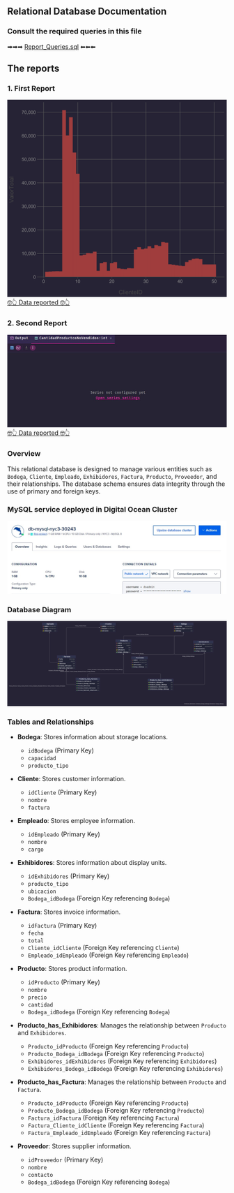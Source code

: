 ## Relational Database Documentation
### Consult the required queries in this file 
➡➡➡
[Report_Queries.sql](Report_Queries.sql)
⬅⬅⬅ 

## The reports
### 1. First Report
![DO](ch1.png)
[🤓👆 Data reported 🤓👆](Report1.json)
### 2. Second Report
![DO](Ch2.jpg)
[🤓👆 Data reported 🤓👆](Report2.json)


### Overview
This relational database is designed to manage various entities such as `Bodega`, `Cliente`, `Empleado`, `Exhibidores`, `Factura`, `Producto`, `Proveedor`, and their relationships. The database schema ensures data integrity through the use of primary and foreign keys.

### MySQL service deployed in Digital Ocean Cluster
![DO](sql_Service.jpg)


### Database Diagram
![Database Diagram](diagram.png)

### Tables and Relationships

- **Bodega**: Stores information about storage locations.
    - `idBodega` (Primary Key)
    - `capacidad`
    - `producto_tipo`

- **Cliente**: Stores customer information.
    - `idCliente` (Primary Key)
    - `nombre`
    - `factura`

- **Empleado**: Stores employee information.
    - `idEmpleado` (Primary Key)
    - `nombre`
    - `cargo`

- **Exhibidores**: Stores information about display units.
    - `idExhibidores` (Primary Key)
    - `producto_tipo`
    - `ubicacion`
    - `Bodega_idBodega` (Foreign Key referencing `Bodega`)

- **Factura**: Stores invoice information.
    - `idFactura` (Primary Key)
    - `fecha`
    - `total`
    - `Cliente_idCliente` (Foreign Key referencing `Cliente`)
    - `Empleado_idEmpleado` (Foreign Key referencing `Empleado`)

- **Producto**: Stores product information.
    - `idProducto` (Primary Key)
    - `nombre`
    - `precio`
    - `cantidad`
    - `Bodega_idBodega` (Foreign Key referencing `Bodega`)

- **Producto\_has\_Exhibidores**: Manages the relationship between `Producto` and `Exhibidores`.
    - `Producto_idProducto` (Foreign Key referencing `Producto`)
    - `Producto_Bodega_idBodega` (Foreign Key referencing `Producto`)
    - `Exhibidores_idExhibidores` (Foreign Key referencing `Exhibidores`)
    - `Exhibidores_Bodega_idBodega` (Foreign Key referencing `Exhibidores`)

- **Producto\_has\_Factura**: Manages the relationship between `Producto` and `Factura`.
    - `Producto_idProducto` (Foreign Key referencing `Producto`)
    - `Producto_Bodega_idBodega` (Foreign Key referencing `Producto`)
    - `Factura_idFactura` (Foreign Key referencing `Factura`)
    - `Factura_Cliente_idCliente` (Foreign Key referencing `Factura`)
    - `Factura_Empleado_idEmpleado` (Foreign Key referencing `Factura`)

- **Proveedor**: Stores supplier information.
    - `idProveedor` (Primary Key)
    - `nombre`
    - `contacto`
    - `Bodega_idBodega` (Foreign Key referencing `Bodega`)

